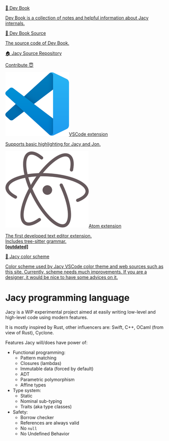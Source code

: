 <div class="books">
    <a class="book-link" href="/dev-book">
        <span class="title">📓 Dev Book</span>
        <p class="description">
            Dev Book is a collection of notes and helpful information about <span class="jacy-logo">Jacy</span> internals.
        </p>
    </a>
    <a class="book-link" href="https://github.com/jacylang/dev-book">
        <span class="title">📝 Dev Book Source</span>
        <p class="description">
            The source code of Dev Book.
        </p>
    </a>
    <a class="book-link" href="https://github.com/jacylang/Jacy">
        <span class="title">🏠 <span class="jacy-logo">Jacy</span> Source Repository</span>
        <p class="description">
            Contribute 😇
        </p>
    </a>
    <a class="book-link" href="https://marketplace.visualstudio.com/items?itemName=jacy-lang.jacy-lang">
        <span class="title"><img src="assets/img/vscode.svg"><span>VSCode extension</span></span>
        <p class="description">
            Supports basic highlighting for <span class="jacy-logo">Jacy</span> and <span class="jacy-logo">Jon</span>.
        </p>
    </a>
    <a class="book-link" href="https://atom.io/packages/language-jacy">
        <span class="title"><img src="assets/img/atom.svg"><span>Atom extension</span></span>
        <p class="description">
            The first developed text editor extension.<br>
            Includes tree-sitter grammar.<br>
            <b>[outdated]</b>
        </p>
    </a>
    <a class="book-link" href="/color-scheme">
        <span class="title">🎨 <span class="jacy-logo">Jacy</span> color scheme</span>
        <p class="description">
            Color scheme used by <span class="jacy-logo">Jacy</span> VSCode color theme and web sources such as this site. Currently, scheme needs much improvements. If you are a designer, it would be nice to have some advices on it.
        </p>
    </a>
</div>

# <span class="jacy-logo">Jacy</span> programming language

<span class="jacy-logo">Jacy</span> is a WIP experimental project aimed at easily writing low-level and high-level code using modern features.

It is mostly inspired by <span class="rust-logo">Rust</span>, other influencers are: Swift, C++, OCaml (from view of Rust), Cyclone.

Features <span class="jacy-logo">Jacy</span> will/does have power of:

- Functional programming:
  - Pattern matching
  - Closures (lambdas)
  - Immutable data (forced by default)
  - ADT
  - Parametric polymorphism
  - Affine types
- Type system:
  - Static
  - Nominal sub-typing
  - Traits (aka type classes)
- Safety:
  - Borrow checker
  - References are always valid
  - No `null`
  - No Undefined Behavior
